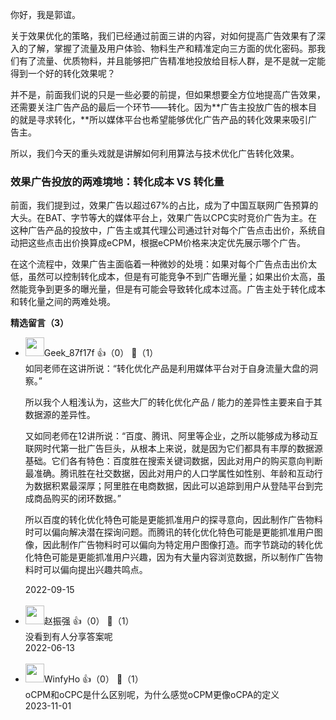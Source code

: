 你好，我是郭谊。

关于效果优化的策略，我们已经通过前面三讲的内容，对如何提高广告效果有了深入的了解，掌握了流量及用户体验、物料生产和精准定向三方面的优化密码。那我们有了流量、优质物料，并且能够把广告精准地投放给目标人群，是不是就一定能得到一个好的转化效果呢？

并不是，前面我们说的只是一些必要的前提，但如果想要全方位地提高广告效果，还需要关注广告产品的最后一个环节——转化。因为**广告主投放广告的根本目的就是寻求转化，**所以媒体平台也希望能够优化广告产品的转化效果来吸引广告主。

所以，我们今天的重头戏就是讲解如何利用算法与技术优化广告转化效果。

### 效果广告投放的两难境地：转化成本 VS 转化量

前面，我们提到过，效果广告以超过67%的占比，成为了中国互联网广告预算的大头。在BAT、字节等大的媒体平台上，效果广告以CPC实时竞价广告为主。在这种广告产品的投放中，广告主或其代理公司通过针对每个广告点击出价，系统自动把这些点击出价换算成eCPM，根据eCPM价格来决定优先展示哪个广告。

在这个流程中，效果广告主面临着一种微妙的处境：如果对每个广告点击出价太低，虽然可以控制转化成本，但是有可能竞争不到广告曝光量；如果出价太高，虽然能竞争到更多的曝光量，但是有可能会导致转化成本过高。广告主处于转化成本和转化量之间的两难处境。
<div><strong>精选留言（3）</strong></div><ul>
<li><img src="" width="30px"><span>Geek_87f17f</span> 👍（0） 💬（1）<div>如同老师在这讲所说：“转化优化产品是利用媒体平台对于自身流量大盘的洞察。”

所以我个人粗浅认为，这些大厂的转化优化产品 &#47; 能力的差异性主要来自于其数据源的差异性。

又如同老师在12讲所说：“百度、腾讯、阿里等企业，之所以能够成为移动互联网时代第一批广告巨头，从根本上来说，就是因为它们都具有丰厚的数据源基础。它们各有特色：百度胜在搜索关键词数据，因此对用户的购买意向判断最准确。腾讯胜在社交数据，因此对用户的人口学属性如性别、年龄和互动行为数据积累最深厚；阿里胜在电商数据，因此可以追踪到用户从登陆平台到完成商品购买的闭环数据。”

所以百度的转化优化特色可能是更能抓准用户的探寻意向，因此制作广告物料时可以偏向解决潜在探询问题。而腾讯的转化优化特色可能是更能抓准用户图像，因此制作广告物料时可以偏向为特定用户图像打造。而字节跳动的转化优化特色可能是更能抓准用户兴趣，因为有大量内容浏览数据，所以制作广告物料时可以偏向提出兴趣共鸣点。</div>2022-09-15</li><br/><li><img src="" width="30px"><span>赵振强</span> 👍（0） 💬（1）<div>没看到有人分享答案呢</div>2022-06-13</li><br/><li><img src="https://static001.geekbang.org/account/avatar/00/15/00/6e/6982a56e.jpg" width="30px"><span>WinfyHo</span> 👍（0） 💬（1）<div>oCPM和oCPC是什么区别呢，为什么感觉oCPM更像oCPA的定义</div>2023-11-01</li><br/>
</ul>